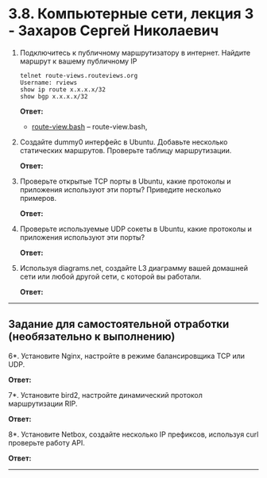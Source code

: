 # 3.8. Компьютерные сети, лекция 3 - Захаров Сергей Николаевич

1. Подключитесь к публичному маршрутизатору в интернет. Найдите маршрут к вашему публичному IP
    ```
    telnet route-views.routeviews.org
    Username: rviews
    show ip route x.x.x.x/32
    show bgp x.x.x.x/32
    ```
   **Ответ:**
     - [route-view.bash](route-view.bash) – route-view.bash,
 
2. Создайте dummy0 интерфейс в Ubuntu. Добавьте несколько статических маршрутов. Проверьте таблицу маршрутизации.
 
   **Ответ:**
 
3. Проверьте открытые TCP порты в Ubuntu, какие протоколы и приложения используют эти порты? Приведите несколько примеров.
 
   **Ответ:**
 
4. Проверьте используемые UDP сокеты в Ubuntu, какие протоколы и приложения используют эти порты?
 
   **Ответ:**
 
5. Используя diagrams.net, создайте L3 диаграмму вашей домашней сети или любой другой сети, с которой вы работали. 
 
   **Ответ:**
 
 ---
## Задание для самостоятельной отработки (необязательно к выполнению)

6*. Установите Nginx, настройте в режиме балансировщика TCP или UDP.
 
   **Ответ:**
 
7*. Установите bird2, настройте динамический протокол маршрутизации RIP.
 
   **Ответ:**
 
8*. Установите Netbox, создайте несколько IP префиксов, используя curl проверьте работу API.
 
   **Ответ:**
 
 ---
